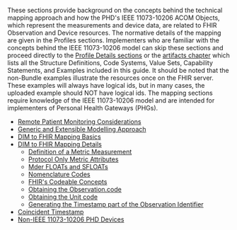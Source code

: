 
These sections provide background on the concepts behind the technical mapping approach and how the PHD's IEEE 11073-10206 ACOM Objects, which represent the measurements and device data, are related to FHIR Observation and Device resources. The normative details of the mapping are given in the Profiles sections. Implementers who are familiar with the concepts behind the IEEE 11073-10206 model can skip these sections and proceed directly to the [Profile Details sections](ProfilesOverview.html) or the [artifacts chapter](artifacts.html) which lists all the Structure Definitions, Code Systems, Value Sets, Capability Statements, and Examples included in this guide. It should be noted that the non-Bundle examples illustrate the resources once on the FHIR server. These examples will always have logical ids, but in many cases, the uploaded example should NOT have logical ids.
The mapping sections require knowledge of the IEEE 11073-10206 model and are intended for implementers of Personal Health Gateways (PHGs).

 - [Remote Patient Monitoring Considerations](RemotePatientMonitoringConsiderations.html)
 - [Generic and Extensible Modelling Approach](GenericModel.html)
 - [DIM to FHIR Mapping Basics](DIMtoFHIRMapping.html)
 - [DIM to FHIR Mapping Details](DIMtoFHIRMappingDetails.html)
   - [Definition of a Metric Measurement](DefinitionMetricMsmt.html)
   - [Protocol Only Metric Attributes](MetricAttributesofNoInterest.html)
   - [Mder FLOATs and SFLOATs](MderFLOATsandSFLOATs.html)
   - [Nomenclature Codes](Nomenclaturecodes.html)
   - [FHIR's Codeable Concepts](CodeableConcepts.html)
   - [Obtaining the Observation.code](ObtainObservationCode.html)
   - [Obtaining the Unit code](ObtainUnitCode.html)
   - [Generating the Timestamp part of the Observation Identifier](GeneratingtheTimeStampPartIdentifier.html)
 - [Coincident Timestamp](CoincidentTimeStamp.html) 
 - [Non-IEEE 11073-10206 PHD Devices](Non11073PHDDevices.html)
